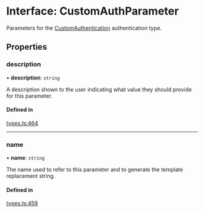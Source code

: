 # Interface: CustomAuthParameter

Parameters for the [CustomAuthentication](CustomAuthentication.md) authentication type.

## Properties

### description

• **description**: `string`

A description shown to the user indicating what value they should provide for this parameter.

#### Defined in

[types.ts:464](https://github.com/coda/packs-sdk/blob/main/types.ts#L464)

___

### name

• **name**: `string`

The name used to refer to this parameter and to generate the template replacement string.

#### Defined in

[types.ts:459](https://github.com/coda/packs-sdk/blob/main/types.ts#L459)

